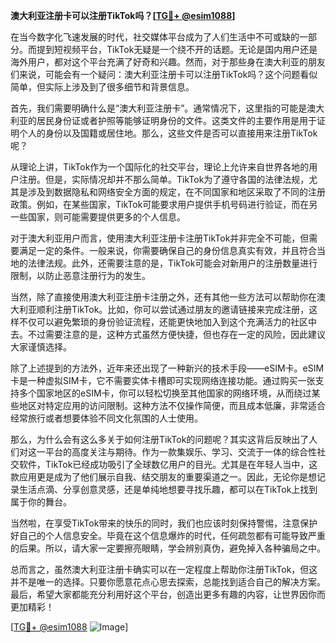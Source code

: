 **澳大利亚注册卡可以注册TikTok吗？[[TG💪+ @esim1088](https://t.me/s/esim1088)]**

在当今数字化飞速发展的时代，社交媒体平台成为了人们生活中不可或缺的一部分。而提到短视频平台，TikTok无疑是一个绕不开的话题。无论是国内用户还是海外用户，都对这个平台充满了好奇和兴趣。然而，对于那些身在澳大利亚的朋友们来说，可能会有一个疑问：澳大利亚注册卡可以注册TikTok吗？这个问题看似简单，但实际上涉及到了很多细节和背景信息。

首先，我们需要明确什么是“澳大利亚注册卡”。通常情况下，这里指的可能是澳大利亚的居民身份证或者护照等能够证明身份的文件。这类文件的主要作用是用于证明个人的身份以及国籍或居住地。那么，这些文件是否可以直接用来注册TikTok呢？

从理论上讲，TikTok作为一个国际化的社交平台，理论上允许来自世界各地的用户注册。但是，实际情况却并不那么简单。TikTok为了遵守各国的法律法规，尤其是涉及到数据隐私和网络安全方面的规定，在不同国家和地区采取了不同的注册政策。例如，在某些国家，TikTok可能要求用户提供手机号码进行验证，而在另一些国家，则可能需要提供更多的个人信息。

对于澳大利亚用户而言，使用澳大利亚注册卡注册TikTok并非完全不可能，但需要满足一定的条件。一般来说，你需要确保自己的身份信息真实有效，并且符合当地的法律法规。此外，还需要注意的是，TikTok可能会对新用户的注册数量进行限制，以防止恶意注册行为的发生。

当然，除了直接使用澳大利亚注册卡注册之外，还有其他一些方法可以帮助你在澳大利亚顺利注册TikTok。比如，你可以尝试通过朋友的邀请链接来完成注册，这样不仅可以避免繁琐的身份验证流程，还能更快地加入到这个充满活力的社区中去。不过需要注意的是，这种方式虽然方便快捷，但也存在一定的风险，因此建议大家谨慎选择。

除了上述提到的方法外，近年来还出现了一种新兴的技术手段——eSIM卡。eSIM卡是一种虚拟SIM卡，它不需要实体卡槽即可实现网络连接功能。通过购买一张支持多个国家地区的eSIM卡，你可以轻松切换至其他国家的网络环境，从而绕过某些地区对特定应用的访问限制。这种方法不仅操作简便，而且成本低廉，非常适合经常旅行或者想要体验不同文化氛围的人士使用。

那么，为什么会有这么多关于如何注册TikTok的问题呢？其实这背后反映出了人们对这一平台的高度关注与期待。作为一款集娱乐、学习、交流于一体的综合性社交软件，TikTok已经成功吸引了全球数亿用户的目光。尤其是在年轻人当中，这款应用更是成为了他们展示自我、结交朋友的重要渠道之一。因此，无论你是想记录生活点滴、分享创意灵感，还是单纯地想要寻找乐趣，都可以在TikTok上找到属于你的舞台。

当然啦，在享受TikTok带来的快乐的同时，我们也应该时刻保持警惕，注意保护好自己的个人信息安全。毕竟在这个信息爆炸的时代，任何疏忽都有可能导致严重的后果。所以，请大家一定要擦亮眼睛，学会辨别真伪，避免掉入各种骗局之中。

总而言之，虽然澳大利亚注册卡确实可以在一定程度上帮助你注册TikTok，但这并不是唯一的选择。只要你愿意花点心思去探索，总能找到适合自己的解决方案。最后，希望大家都能充分利用好这个平台，创造出更多有趣的内容，让世界因你而更加精彩！

[[TG💪+ @esim1088](https://t.me/s/esim1088) ![Image](https://i.postimg.cc/4NQfJmqS/Snipaste-2025-05-13-00-14-12.png)]